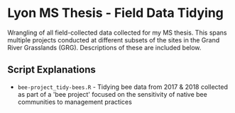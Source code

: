 # Lyon MS Thesis - Field Data Tidying

Wrangling of all field-collected data collected for my MS thesis. This spans multiple projects conducted at different subsets of the sites in the Grand River Grasslands (GRG). Descriptions of these are included below.

## Script Explanations

- `bee-project_tidy-bees.R` - Tidying bee data from 2017 & 2018 collected as part of a 'bee project' focused on the sensitivity of native bee communities to management practices

